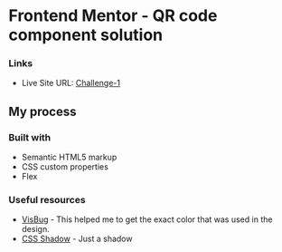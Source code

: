 # Frontend Mentor - QR code component solution

### Links

- Live Site URL: [Challenge-1](https://challenge-1-cruz.netlify.app/)

## My process

### Built with

- Semantic HTML5 markup
- CSS custom properties
- Flex

### Useful resources

- [VisBug](https://chrome.google.com/webstore/detail/visbug/cdockenadnadldjbbgcallicgledbeoc) - This helped me to get the exact color that was used in the design.
- [CSS Shadow](https://developer.mozilla.org/en-US/docs/Web/CSS/box-shadow) - Just a shadow
